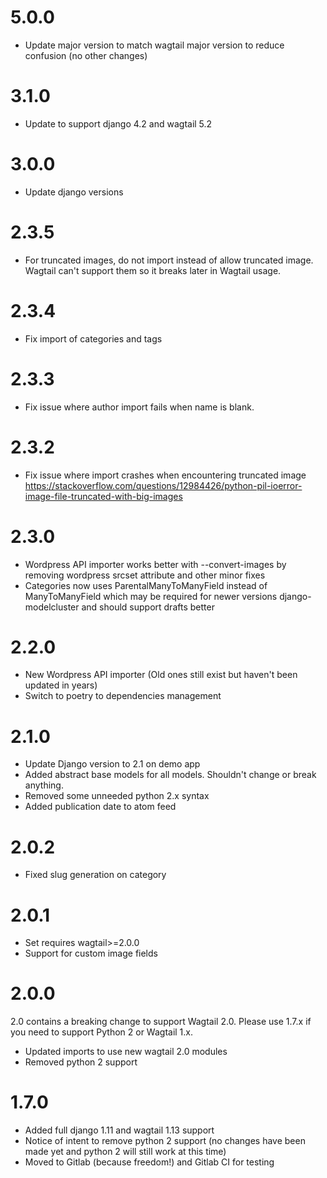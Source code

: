 # 5.0.0

- Update major version to match wagtail major version to reduce confusion (no other changes)

# 3.1.0

- Update to support django 4.2 and wagtail 5.2

# 3.0.0

- Update django versions

# 2.3.5

- For truncated images, do not import instead of allow truncated image. Wagtail can't support them so it breaks later in Wagtail usage.

# 2.3.4

- Fix import of categories and tags

# 2.3.3

- Fix issue where author import fails when name is blank.

# 2.3.2

- Fix issue where import crashes when encountering truncated image
  https://stackoverflow.com/questions/12984426/python-pil-ioerror-image-file-truncated-with-big-images

# 2.3.0

- Wordpress API importer works better with --convert-images by removing wordpress srcset attribute and other minor fixes
- Categories now uses ParentalManyToManyField instead of ManyToManyField which may be required for newer versions django-modelcluster and should support drafts better

# 2.2.0

- New Wordpress API importer (Old ones still exist but haven't been updated in years)
- Switch to poetry to dependencies management

# 2.1.0

- Update Django version to 2.1 on demo app
- Added abstract base models for all models. Shouldn't change or break anything.
- Removed some unneeded python 2.x syntax
- Added publication date to atom feed

# 2.0.2

- Fixed slug generation on category

# 2.0.1

- Set requires wagtail>=2.0.0
- Support for custom image fields

# 2.0.0

2.0 contains a breaking change to support Wagtail 2.0. Please use 1.7.x if you need to support Python 2 or Wagtail 1.x.

- Updated imports to use new wagtail 2.0 modules
- Removed python 2 support

# 1.7.0

- Added full django 1.11 and wagtail 1.13 support
- Notice of intent to remove python 2 support (no changes have been made yet and python 2 will still work at this time)
- Moved to Gitlab (because freedom!) and Gitlab CI for testing
